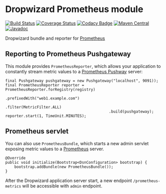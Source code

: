 Dropwizard Prometheus module
=======
[![Build Status](https://travis-ci.org/dhatim/dropwizard-prometheus.png?branch=master)](https://travis-ci.org/dhatim/dropwizard-prometheus)
[![Coverage Status](https://coveralls.io/repos/github/dhatim/dropwizard-prometheus/badge.svg?branch=master)](https://coveralls.io/github/dhatim/dropwizard-prometheus?branch=master)
[![Codacy Badge](https://api.codacy.com/project/badge/Grade/787d545edbad4c5fb47c22a813fa8535)](https://www.codacy.com/app/mathieu-ligocki/dropwizard-prometheus?utm_source=github.com&amp;utm_medium=referral&amp;utm_content=dhatim/dropwizard-prometheus&amp;utm_campaign=Badge_Grade)
[![Maven Central](https://maven-badges.herokuapp.com/maven-central/org.dhatim/dropwizard-prometheus/badge.svg)](https://maven-badges.herokuapp.com/maven-central/org.dhatim/dropwizard-prometheus)
[![Javadoc](https://javadoc-emblem.rhcloud.com/doc/org.dhatim/dropwizard-prometheus/badge.svg)](http://www.javadoc.io/doc/org.dhatim/dropwizard-prometheus)

Dropwizard bundle and reporter for [Prometheus](https://prometheus.io)

## Reporting to Prometheus Pushgateway

This module provides `PrometheusReporter`, which allows your application to constantly stream metric values to a [Prometheus Pushway](https://prometheus.io/docs/instrumenting/pushing/) server:


    final Pushgateway pushgateway = new Pushgateway("localhost", 9091));
    final PrometheusReporter reporter = PrometheusReporter.forRegistry(registry)
                                                  .prefixedWith("web1.example.com")
                                                  .filter(MetricFilter.ALL)
                                                  .build(pushgateway);
    reporter.start(1, TimeUnit.MINUTES);

## Prometheus servlet

You can also use `PrometheusBundle`, which starts a new admin servlet exposing metric values to a [Prometheus](https://prometheus.io) server.

    @Override
    public void initialize(Bootstrap<DsnConfiguration> bootstrap) {
        bootstrap.addBundle(new PrometheusBundle());
    }

After the Dropwizard application server start, a new endpoint `/prometheus-metrics` will be accessible with `admin` endpoint.

